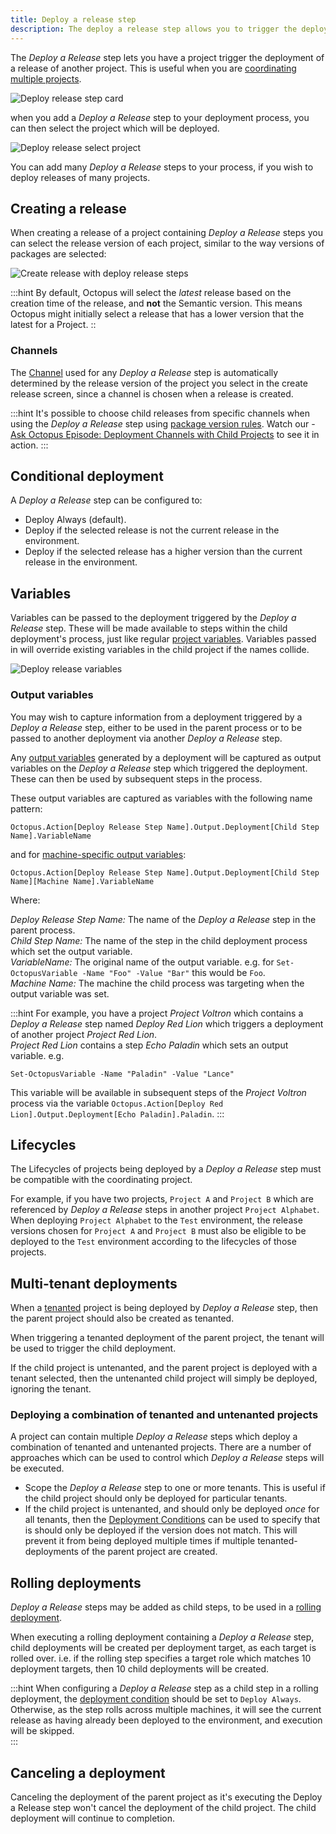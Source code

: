 ```yaml
---
title: Deploy a release step
description: The deploy a release step allows you to trigger the deployment of a release of a project from another project
---
```


The _Deploy a Release_ step lets you have a project trigger the deployment of a release of another project. This is useful when you are [coordinating multiple projects](/docs/projects/coordinating-multiple-projects/index.md).

![Deploy release step card](deploy-release-card.png "width=500")

when you add a _Deploy a Release_ step to your deployment process, you can then select the project which will be deployed.

![Deploy release select project](deploy-release-step-select-project.png "width=500")

You can add many _Deploy a Release_ steps to your process, if you wish to deploy releases of many projects.

## Creating a release

When creating a release of a project containing _Deploy a Release_ steps you can select the release version of each project, similar to the way versions of packages are selected:

![Create release with deploy release steps](deploy-release-create-release-screen.png "width=500")

:::hint
By default, Octopus will select the *latest* release based on the creation time of the release, and **not** the Semantic version. This means Octopus might initially select a release that has a lower version that the latest for a Project.
::

### Channels

The [Channel](/docs/releases/channels/index.md) used for any _Deploy a Release_ step is automatically determined by the release version of the project you select in the create release screen, since a channel is chosen when a release is created.

:::hint
It's possible to choose child releases from specific channels when using the _Deploy a Release_ step using [package version rules](/docs/releases/channels/index.md#Channels-versionrules). Watch our - [Ask Octopus Episode: Deployment Channels with Child Projects](https://www.youtube.com/watch?v=3oLVq1EpUfc) to see it in action.
:::

## Conditional deployment

A _Deploy a Release_ step can be configured to:

- Deploy Always (default).
- Deploy if the selected release is not the current release in the environment.
- Deploy if the selected release has a higher version than the current release in the environment.

## Variables

Variables can be passed to the deployment triggered by the _Deploy a Release_ step. These will be made available to steps within the child deployment's process, just like regular [project variables](/docs/projects/variables/index.md).  Variables passed in will override existing variables in the child project if the names collide.

![Deploy release variables](deploy-release-step-variables.png "width=500")

### Output variables

You may wish to capture information from a deployment triggered by a _Deploy a Release_ step, either to be used in the parent process or to be passed to another deployment via another _Deploy a Release_ step.

Any [output variables](/docs/projects/variables/output-variables.md) generated by a deployment will be captured as output variables on the _Deploy a Release_ step which triggered the deployment.  These can then be used by subsequent steps in the process.

These output variables are captured as variables with the following name pattern:

```
Octopus.Action[Deploy Release Step Name].Output.Deployment[Child Step Name].VariableName
```

and for [machine-specific output variables](/docs/projects/variables/output-variables.md#Outputvariables-Outputfrommultiplemachines):

```
Octopus.Action[Deploy Release Step Name].Output.Deployment[Child Step Name][Machine Name].VariableName
```

Where:

*Deploy Release Step Name:* The name of the _Deploy a Release_ step in the parent process.    
*Child Step Name:* The name of the step in the child deployment process which set the output variable.   
*VariableName:* The original name of the output variable. e.g. for `Set-OctopusVariable -Name "Foo" -Value "Bar"` this would be `Foo`.   
*Machine Name:* The machine the child process was targeting when the output variable was set.   

:::hint
For example, you have a project _Project Voltron_ which contains a _Deploy a Release_ step named _Deploy Red Lion_ which triggers a deployment of another project _Project Red Lion_.  
_Project Red Lion_ contains a step _Echo Paladin_ which sets an output variable. e.g.

```
Set-OctopusVariable -Name "Paladin" -Value "Lance"
```

This variable will be available in subsequent steps of the _Project Voltron_ process via the variable `Octopus.Action[Deploy Red Lion].Output.Deployment[Echo Paladin].Paladin`.
:::

## Lifecycles

The Lifecycles of projects being deployed by a _Deploy a Release_ step must be compatible with the coordinating project.

For example, if you have two projects, `Project A` and `Project B` which are referenced by _Deploy a Release_ steps in another project `Project Alphabet`. When deploying `Project Alphabet` to the `Test` environment, the release versions chosen for `Project A` and `Project B` must also be eligible to be deployed to the `Test` environment according to the lifecycles of those projects.

## Multi-tenant deployments

When a [tenanted](/docs/tenants/index.md) project is being deployed by _Deploy a Release_ step, then the parent project should also be created as tenanted.

When triggering a tenanted deployment of the parent project, the tenant will be used to trigger the child deployment.

If the child project is untenanted, and the parent project is deployed with a tenant selected, then the untenanted child project will simply be deployed, ignoring the tenant.

### Deploying a combination of tenanted and untenanted projects

A project can contain multiple _Deploy a Release_ steps which deploy a combination of tenanted and untenanted projects. There are a number of approaches which can be used to control which _Deploy a Release_ steps will be executed.   

- Scope the _Deploy a Release_  step to one or more tenants.  This is useful if the child project should only be deployed for particular tenants.  
- If the child project is untenanted, and should only be deployed _once_ for all tenants, then the [Deployment Conditions](#conditional-deployment) can be used to specify that is should only be deployed if the version does not match.  This will prevent it from being deployed multiple times if multiple tenanted-deployments of the parent project are created.

## Rolling deployments

_Deploy a Release_ steps may be added as child steps, to be used in a [rolling deployment](/docs/deployments/patterns/rolling-deployments.md).

When executing a rolling deployment containing a _Deploy a Release_ step, child deployments will be created per deployment target, as each target is rolled over.  i.e. if the rolling step specifies a target role which matches 10 deployment targets, then 10 child deployments will be created. 

:::hint
When configuring a _Deploy a Release_ step as a child step in a rolling deployment, the [deployment condition](#conditional-deployment) should be set to `Deploy Always`.   
Otherwise, as the step rolls across multiple machines, it will see the current release as having already been deployed to the environment, and execution will be skipped.  
:::

## Canceling a deployment

Canceling the deployment of the parent project as it's executing the Deploy a Release step won't cancel the deployment of the child project. The child deployment will continue to completion.
